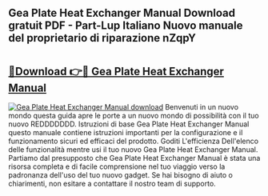 ## Gea Plate Heat Exchanger Manual Download gratuit PDF - Part-Lup Italiano Nuovo manuale del proprietario di riparazione nZqpY

# <h2><a href="http://dfe7qve.blite.top/?on=Gea+Plate+Heat+Exchanger+Manual">🔗Download 👉🔴 Gea Plate Heat Exchanger Manual</a></h2>

[![Gea Plate Heat Exchanger Manual download](https://i.imgur.com/lujVjoI.png)](http://dfe7qve.blite.top/?on=Gea+Plate+Heat+Exchanger+Manual)
Benvenuti in un nuovo mondo questa guida apre le porte a un nuovo mondo di possibilità con il tuo nuovo REDDDDDDD. Istruzioni di base Gea Plate Heat Exchanger Manual questo manuale contiene istruzioni importanti per la configurazione e il funzionamento sicuri ed efficaci del prodotto. Goditi L'efficienza Dell'elenco delle funzionalità mentre usi il tuo nuovo Gea Plate Heat Exchanger Manual. Partiamo dal presupposto che Gea Plate Heat Exchanger Manual è stata una risorsa completa e di facile comprensione nel tuo viaggio verso la padronanza dell'uso del tuo nuovo gadget. Se hai bisogno di aiuto o chiarimenti, non esitare a contattare il nostro team di supporto.
